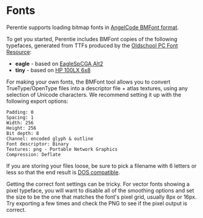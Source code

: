 # Fonts 

Perentie supports loading bitmap fonts in [AngelCode BMFont format](https://angelcode.com/products/bmfont/).

To get you started, Perentie includes BMFont copies of the following typefaces, generated from TTFs produced by the [Oldschool PC Font Resource](https://int10h.org/oldschool-pc-fonts/):
- **eagle** - based on [EagleSpCGA Alt2](https://int10h.org/oldschool-pc-fonts/fontlist/font?eaglespcga_alt2) 
- **tiny** - based on [HP 100LX 6x8](https://int10h.org/oldschool-pc-fonts/fontlist/font?hp_100lx_6x8)

For making your own fonts, the BMFont tool allows you to convert TrueType/OpenType files into a descriptor file + atlas textures, using any selection of Unicode characters. We recommend setting it up with the following export options:

```
Padding: 0
Spacing: 1
Width: 256
Height: 256
Bit depth: 8
Channel: encoded glyph & outline
Font descriptor: Binary
Textures: png - Portable Network Graphics
Compression: Deflate
```

If you are storing your files loose, be sure to pick a filename with 6 letters or less so that the end result is [DOS compatible](https://en.wikipedia.org/wiki/8.3_filename).

Getting the correct font settings can be tricky. For vector fonts showing a pixel typeface, you will want to disable all of the smoothing options and set the size to be the one that matches the font's pixel grid, usually 8px or 16px. Try exporting a few times and check the PNG to see if the pixel output is correct.



